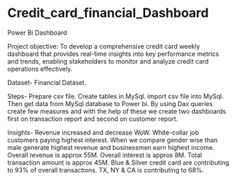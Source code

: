 # Credit_card_financial_Dashboard
Power Bi Dashboard

Project objective: To develop a comprehensive credit card weekly dashboard that provides real-time insights into key performance metrics and trends, enabling stakeholders to monitor and analyze credit card operations effectively.

Dataset- Financial Dataset.

Steps- Prepare csv file.
       Create tables in MySql.
       import csv file into MySql.
       Then get data from MySql database to Power bi.
       By using Dax queries create few measures and with the help of these we create two dashboards first on transaction report and second on customer report.

Insights-
         Revenue increased and decrease WoW.
         White-collar job customers paying highest interest.
         When we compare gender wise than male generate highest revenue and businessmen earn highest income.
         Overall revenue is approx 55M.
         Overall interest is approx 8M.
         Total transaction amount is approx 45M.
         Blue & Silver credit card are contributing to 93% of overall transactions.
         TX, NY & CA is contributing to 68%.
